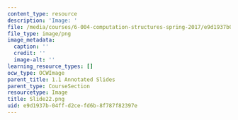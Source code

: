 ```yaml
---
content_type: resource
description: 'Image: '
file: /media/courses/6-004-computation-structures-spring-2017/e9d1937b04ffd2cefd6b8f787f82397e_Slide22.png
file_type: image/png
image_metadata:
  caption: ''
  credit: ''
  image-alt: ''
learning_resource_types: []
ocw_type: OCWImage
parent_title: 1.1 Annotated Slides
parent_type: CourseSection
resourcetype: Image
title: Slide22.png
uid: e9d1937b-04ff-d2ce-fd6b-8f787f82397e
---
```

